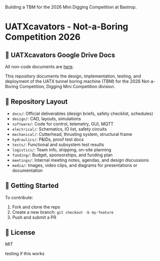 Building a TBM for the 2026 Mini Digging Competition at Bastrop.

# UATXcavators - Not-a-Boring Competition 2026

## 📄 UATXcavators Google Drive Docs
All non-code documents are [here](https://drive.google.com/drive/folders/1t5But1CPGe5xZVDYaDkFv904OkTuUSHw?usp=drive_link).

This repository documents the design, implementation, testing, and deployment of the UATX tunnel boring machine (TBM) for the 2026 Not-a-Boring Competition, Digging Mini Competition division.

## 📁 Repository Layout

- `docs/`: Official deliverables (design briefs, safety checklist, schedules)
- `design/`: CAD, layouts, simulations
- `software/`: Code for control, telemetry, GUI, MQTT
- `electrical/`: Schematics, IO list, safety circuits
- `mechanical/`: Cutterhead, thrusting system, structural frame
- `hydraulics/`: P&IDs, proof test docs
- `tests/`: Functional and subsystem test results
- `logistics/`: Team info, shipping, on-site planning
- `funding/`: Budget, sponsorships, and funding plan
- `meetings/`: Internal meeting notes, agendas, and design discussions
- `media/`: Images, video clips, and diagrams for presentations or documentation

## 🚀 Getting Started

To contribute:
1. Fork and clone the repo
2. Create a new branch: `git checkout -b my-feature`
3. Push and submit a PR

## 📄 License

MIT

testing if this works
